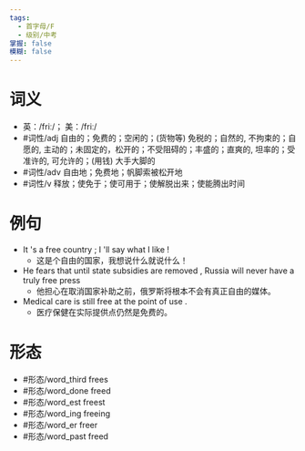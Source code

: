 ```yaml
---
tags:
  - 首字母/F
  - 级别/中考
掌握: false
模糊: false
---
```

# 词义
- 英：/friː/； 美：/friː/
- #词性/adj  自由的；免费的；空闲的；(货物等) 免税的；自然的, 不拘束的；自愿的, 主动的；未固定的，松开的；不受阻碍的；丰盛的；直爽的, 坦率的；受准许的, 可允许的；(用钱) 大手大脚的
- #词性/adv  自由地；免费地；帆脚索被松开地
- #词性/v  释放；使免于；使可用于；使解脱出来；使能腾出时间
# 例句
- It 's a free country ; I 'll say what I like !
	- 这是个自由的国家，我想说什么就说什么！
- He fears that until state subsidies are removed , Russia will never have a truly free press
	- 他担心在取消国家补助之前，俄罗斯将根本不会有真正自由的媒体。
- Medical care is still free at the point of use .
	- 医疗保健在实际提供点仍然是免费的。
# 形态
- #形态/word_third frees
- #形态/word_done freed
- #形态/word_est freest
- #形态/word_ing freeing
- #形态/word_er freer
- #形态/word_past freed
